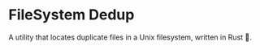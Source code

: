# FileSystem Dedup

A utility that locates duplicate files in a Unix filesystem, written in Rust 🦀.
